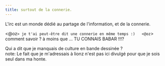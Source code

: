 ```yaml
---
title: surtout de la connerie.
---
```


L'irc est un monde dédié au partage de l'information, et de la connerie.

<@oz`> je t'ai peut-être dit une connerie en même temps :)  
<@oz`> comment savoir ? à moins que ... TU CONNAIS BABAR !!!?

Qui a dit que je manquais de culture en bande dessinée ?  
note: Le fait que je m'adressais à lionz n'est pas ici divulgé pour que je
sois seul dans ma honte.

